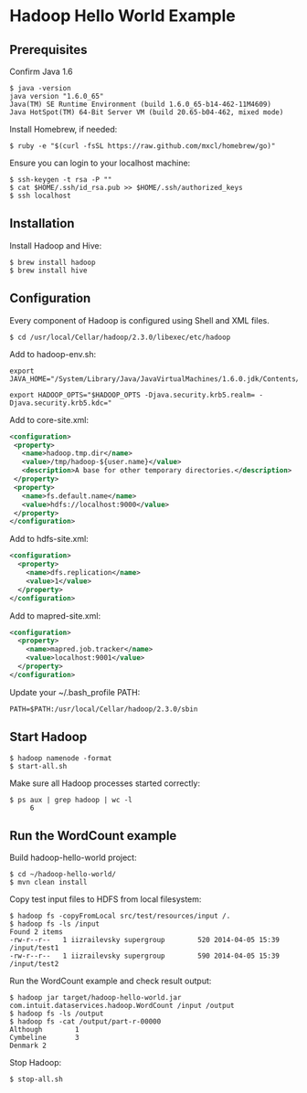 # Hadoop Hello World Example

## Prerequisites

Confirm Java 1.6

```shell
$ java -version
java version "1.6.0_65"
Java(TM) SE Runtime Environment (build 1.6.0_65-b14-462-11M4609)
Java HotSpot(TM) 64-Bit Server VM (build 20.65-b04-462, mixed mode)
```

Install Homebrew, if needed:

```shell
$ ruby -e "$(curl -fsSL https://raw.github.com/mxcl/homebrew/go)"
```

Ensure you can login to your localhost machine:

```shell
$ ssh-keygen -t rsa -P ""
$ cat $HOME/.ssh/id_rsa.pub >> $HOME/.ssh/authorized_keys
$ ssh localhost
```

## Installation

Install Hadoop and Hive:

```shell
$ brew install hadoop
$ brew install hive
```

## Configuration

Every component of Hadoop is configured using Shell and XML files.

```shell
$ cd /usr/local/Cellar/hadoop/2.3.0/libexec/etc/hadoop
```

Add to hadoop-env.sh:

```shell
export JAVA_HOME="/System/Library/Java/JavaVirtualMachines/1.6.0.jdk/Contents/Home"

export HADOOP_OPTS="$HADOOP_OPTS -Djava.security.krb5.realm= -Djava.security.krb5.kdc="
```

Add to core-site.xml:

```xml
<configuration>
 <property>
   <name>hadoop.tmp.dir</name>
   <value>/tmp/hadoop-${user.name}</value>
   <description>A base for other temporary directories.</description>
 </property>
 <property>
   <name>fs.default.name</name>
   <value>hdfs://localhost:9000</value>
 </property>
</configuration>
```

Add to hdfs-site.xml:

```xml
<configuration>
  <property>
    <name>dfs.replication</name>
    <value>1</value>
  </property>
</configuration>
```

Add to mapred-site.xml:

```xml
<configuration>
  <property>
    <name>mapred.job.tracker</name>
    <value>localhost:9001</value>
  </property>
</configuration>
```

Update your ~/.bash_profile PATH:
```shell
PATH=$PATH:/usr/local/Cellar/hadoop/2.3.0/sbin
```

## Start Hadoop
```shell
$ hadoop namenode -format
$ start-all.sh
```

Make sure all Hadoop processes started correctly:

```shell
$ ps aux | grep hadoop | wc -l
     6
```

## Run the WordCount example

Build hadoop-hello-world project:

```shell
$ cd ~/hadoop-hello-world/
$ mvn clean install
```

Copy test input files to HDFS from local filesystem:

```shell
$ hadoop fs -copyFromLocal src/test/resources/input /.
$ hadoop fs -ls /input
Found 2 items
-rw-r--r--   1 iizrailevsky supergroup        520 2014-04-05 15:39 /input/test1
-rw-r--r--   1 iizrailevsky supergroup        590 2014-04-05 15:39 /input/test2
```

Run the WordCount example and check result output:

```shell
$ hadoop jar target/hadoop-hello-world.jar com.intuit.dataservices.hadoop.WordCount /input /output
$ hadoop fs -ls /output
$ hadoop fs -cat /output/part-r-00000
Although        1
Cymbeline       3
Denmark 2
```

Stop Hadoop:

```shell
$ stop-all.sh
```
